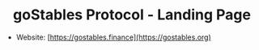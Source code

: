 <h1 align="center">
  goStables Protocol - Landing Page
</h1>


* Website: [https://gostables.finance](https://gostables.org)


